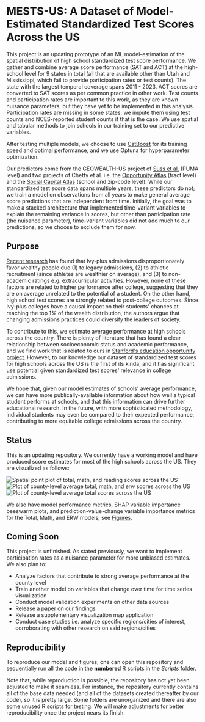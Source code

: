 # MESTS-US: A Dataset of Model-Estimated Standardized Test Scores Across the US

This project is an updating prototype of an ML model-estimation of the spatial distribution of high school standardized test score performance. We gather and combine average score performance (SAT and ACT) at the high-school level for 9 states in total (all that are available other than Utah and Mississippi, which fail to provide participation rates or test counts). The state with the largest temporal coverage spans 2011 - 2023. ACT scores are converted to SAT scores as per common practice in other work. Test counts and participation rates are important to this work, as they are known nuisance parameters, but they have yet to be implemented in this analysis. Participation rates are missing in some states; we impute them using test counts and NCES-reported student counts if that is the case. We use spatial and tabular methods to join schools in our training set to our predictive variables.

After testing multiple models, we choose to use [CatBoost](https://catboost.ai/en) for its training speed and optimal performance, and we use Optuna for hyperparameter optimization.

Our predictors come from the GEOWEALTH-US project of [Suss et al.](https://www.nature.com/articles/s41597-024-03059-9) (PUMA level) and two projects of Chetty et al. i.e. the [Opportunity Atlas](https://www.opportunityatlas.org/) (tract level) and the [Social Capital Atlas](https://www.socialcapital.org/) (school and zip-code level). While our standardized test score data spans multiple years, these predictors do not; we train a model on observations from all years to make general average score predictions that are independent from time. Initially, the goal was to make a stacked architecture that implemented time-variant variables to explain the remaining variance in scores, but other than participation rate (the nuisance parameter), time-variant variables did not add much to our predictions, so we choose to exclude them for now.

## Purpose

[Recent research](https://opportunityinsights.org/wp-content/uploads/2023/07/CollegeAdmissions_Paper.pdf) has found that Ivy-plus admissions disproportionately favor wealthy people due (1) to legacy admissions, (2) to athletic recruitment (since athletes are wealthier on average), and (3) to non-academic ratings e.g. extracurricular activities. However, none of these factors are related to higher performance after college, suggesting that they are on average unrelated to the potential of a student. On the other hand, high school test scores are strongly related to post-college outcomes. Since Ivy-plus colleges have a causal impact on their students' chances at reaching the top 1% of the wealth distribution, the authors argue that changing admissions practices could diversify the leaders of society.

To contribute to this, we estimate average performance at high schools across the country. There is plenty of literature that has found a clear relationship between socioeconomic status and academic performance, and we find work that is related to ours in [Stanford's education opportunity project](https://edopportunity.org/). However, to our knowledge our dataset of standardized test scores for high schools across the US is the first of its kinda, and it has significant use potential given standardized test scores' relevance in college admissions.

We hope that, given our model estimates of schools' average performance, we can have more publically-available information about how well a typical student performs at schools, and that this information can drive further educational research. In the future, with more sophisticated methodology, individual students may even be compared to their expected performance, contributing to more equitable college admissions across the country. 

## Status

This is an updating repository. We currently have a working model and have produced score estimates for most of the high schools across the US. They are visualized as follows:

![Spatial point plot of total, math, and reading scores across the US](https://github.com/9Dread/educationopportunity/blob/main/Figures/Points.PNG?raw=true)
![Plot of county-level average total, math, and erw scores across the US](https://github.com/9Dread/educationopportunity/blob/main/Figures/Counties.PNG?raw=true)
![Plot of county-level average total scores across the US](https://raw.githubusercontent.com/9Dread/educationopportunity/refs/heads/main/Figures/Counties_Total.PNG)

We also have model performance metrics, SHAP variable importance beeswarm plots, and prediction-value-change variable importance metrics for the Total, Math, and ERW models; see [Figures](https://github.com/9Dread/educationopportunity/blob/main/Figures).

## Coming Soon

This project is unfinished. As stated previously, we want to implement participation rates as a nuisance parameter for more unbiased estimates. We also plan to:
* Analyze factors that contribute to strong average performance at the county level
* Train another model on variables that change over time for time series visualization
* Conduct model validation experiments on other data sources
* Release a paper on our findings
* Release a supplementary visualization map application
* Conduct case studies i.e. analyze specific regions/cities of interest, corroborating with other research on said regions/cities

## Reproducibility

To reproduce our model and figures, one can open this repository and sequentially run all the code in the **numbered** R scripts in the *Scripts* folder.

Note that, while reproduction is possible, the repository has not yet been adjusted to make it seamless. For instance, the repository currently contains all of the base data needed (and all of the datasets created thereafter by our code), so it is pretty large. Some folders are unorganized and there are also some unused R scripts for testing. We will make adjustments for better reproducibility once the project nears its finish.

